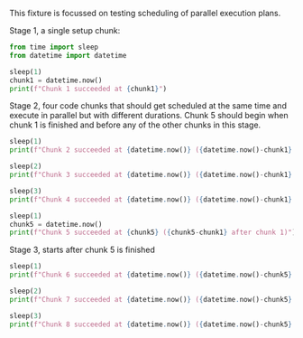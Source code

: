 This fixture is focussed on testing scheduling of parallel execution plans.

Stage 1, a single setup chunk:

```python exec
from time import sleep
from datetime import datetime

sleep(1)
chunk1 = datetime.now()
print(f"Chunk 1 succeeded at {chunk1}")
```

Stage 2, four code chunks that should get scheduled at the same time and execute in parallel but with different durations. Chunk 5 should begin when chunk 1 is finished and before any of the other chunks in this stage.

```python exec
sleep(1)
print(f"Chunk 2 succeeded at {datetime.now()} ({datetime.now()-chunk1} after chunk 1)")
```

```python exec
sleep(2)
print(f"Chunk 3 succeeded at {datetime.now()} ({datetime.now()-chunk1} after chunk 1)")
```

```python exec
sleep(3)
print(f"Chunk 4 succeeded at {datetime.now()} ({datetime.now()-chunk1} after chunk 1)")
```

```python exec
sleep(1)
chunk5 = datetime.now()
print(f"Chunk 5 succeeded at {chunk5} ({chunk5-chunk1} after chunk 1)")
```

Stage 3, starts after chunk 5 is finished

```python exec
sleep(1)
print(f"Chunk 6 succeeded at {datetime.now()} ({datetime.now()-chunk5} after chunk 5)")
```

```python exec
sleep(2)
print(f"Chunk 7 succeeded at {datetime.now()} ({datetime.now()-chunk5} after chunk 5)")
```

```python exec
sleep(3)
print(f"Chunk 8 succeeded at {datetime.now()} ({datetime.now()-chunk5} after chunk 5)")
```
